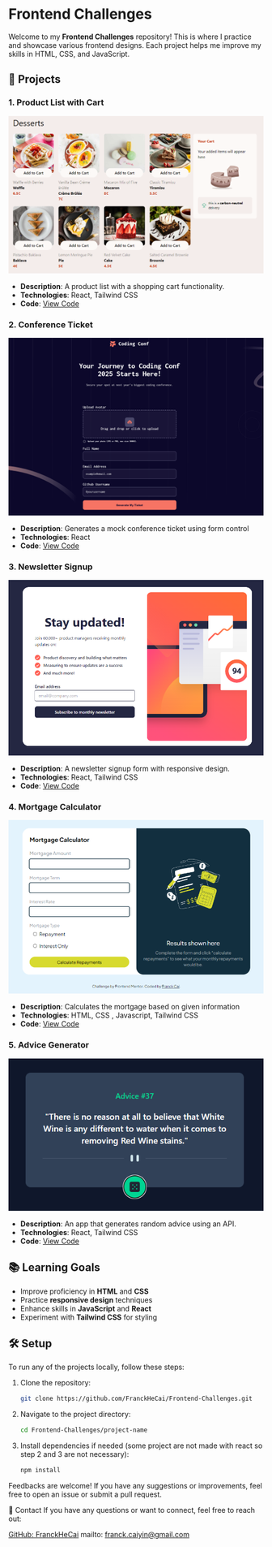 # Frontend Challenges

Welcome to my **Frontend Challenges** repository! This is where I practice and showcase various frontend designs. Each project helps me improve my skills in HTML, CSS, and JavaScript.

## 🚀 Projects

### 1. Product List with Cart
![Shopping Cart](/thumbnails/product-list-thumbnail.png)
- **Description**: A product list with a shopping cart functionality.
- **Technologies**: React, Tailwind CSS
- **Code**: [View Code](./product-list)

### 2. Conference Ticket
![Conference Ticket generator](/thumbnails/conference-ticket-thumbnail.png)
- **Description**: Generates a mock conference ticket using form control
- **Technologies**: React
- **Code**: [View Code](./conference-ticket)

### 3. Newsletter Signup
![Newsletter Signup](/thumbnails/newsletter-thumbnail.png)
- **Description**: A newsletter signup form with responsive design.
- **Technologies**: React, Tailwind CSS
- **Code**: [View Code](./newsletter-react)

### 4. Mortgage Calculator
![Advice Generator](/thumbnails/mortgage-calculator-thumbnail.png)
- **Description**: Calculates the mortgage based on given information
- **Technologies**: HTML, CSS , Javascript, Tailwind CSS
- **Code**: [View Code](./advice-generator)

### 5. Advice Generator
![Advice Generator](/thumbnails/advice-generator-thumbnail.png)
- **Description**: An app that generates random advice using an API.
- **Technologies**: React, Tailwind CSS
- **Code**: [View Code](./advice-generator)

## 📚 Learning Goals
- Improve proficiency in **HTML** and **CSS**
- Practice **responsive design** techniques
- Enhance skills in **JavaScript** and **React**
- Experiment with **Tailwind CSS** for styling

## 🛠️ Setup
To run any of the projects locally, follow these steps:

1. Clone the repository:
   ```bash
   git clone https://github.com/FranckHeCai/Frontend-Challenges.git
   ```

2. Navigate to the project directory:
   ```bash
   cd Frontend-Challenges/project-name
   ```

3. Install dependencies if needed (some project are not made with react so step 2 and 3 are not necessary):
   ```bash
   npm install

Feedbacks are welcome! If you have any suggestions or improvements, feel free to open an issue or submit a pull request.

📧 Contact
If you have any questions or want to connect, feel free to reach out:

[GitHub: FranckHeCai](https://github.com/FranckHeCai)
mailto: franck.caiyin@gmail.com
